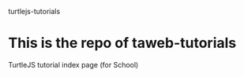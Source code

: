 turtlejs-tutorials

This is the repo of taweb-tutorials
==================

TurtleJS tutorial index page (for School)
